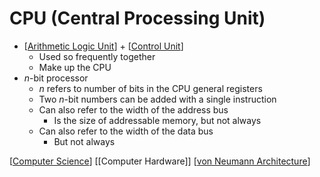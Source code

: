 # CPU (Central Processing Unit)

- [[Arithmetic Logic Unit]] + [[Control Unit]]
  - Used so frequently together
  - Make up the CPU
- _n_-bit processor 
  - _n_ refers to number of bits in the CPU general registers
  - Two _n_-bit numbers can be added with a single instruction
  - Can also refer to the width of the address bus
    - Is the size of addressable memory, but not always
  - Can also refer to the width of the data bus
    - But not always

[[Computer Science]] [[Computer Hardware]] [[von Neumann Architecture]]

[//begin]: # "Autogenerated link references for markdown compatibility"
[Arithmetic Logic Unit]: arithmetic-logic-unit "Arithmetic Logic Unit"
[Control Unit]: control-unit "Control Unit"
[Computer Science]: computer-science "Computer Science"
[von Neumann Architecture]: von-neumann-architecture "von Neumann Architecture"
[//end]: # "Autogenerated link references"